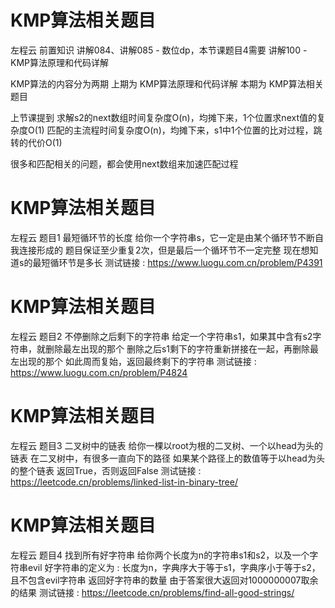 <!-- Slide number: 1 -->
# KMP算法相关题目
左程云
前置知识
讲解084、讲解085 - 数位dp，本节课题目4需要
讲解100 - KMP算法原理和代码详解

KMP算法的内容分为两期
上期为 KMP算法原理和代码详解
本期为 KMP算法相关题目

上节课提到
求解s2的next数组时间复杂度O(n)，均摊下来，1个位置求next值的复杂度O(1)
匹配的主流程时间复杂度O(n)，均摊下来，s1中1个位置的比对过程，跳转的代价O(1)

很多和匹配相关的问题，都会使用next数组来加速匹配过程

<!-- Slide number: 2 -->
# KMP算法相关题目
左程云
题目1
最短循环节的长度
给你一个字符串s，它一定是由某个循环节不断自我连接形成的
题目保证至少重复2次，但是最后一个循环节不一定完整
现在想知道s的最短循环节是多长
测试链接 : https://www.luogu.com.cn/problem/P4391

<!-- Slide number: 3 -->
# KMP算法相关题目
左程云
题目2
不停删除之后剩下的字符串
给定一个字符串s1，如果其中含有s2字符串，就删除最左出现的那个
删除之后s1剩下的字符重新拼接在一起，再删除最左出现的那个
如此周而复始，返回最终剩下的字符串
测试链接 : https://www.luogu.com.cn/problem/P4824

<!-- Slide number: 4 -->
# KMP算法相关题目
左程云
题目3
二叉树中的链表
给你一棵以root为根的二叉树、一个以head为头的链表
在二叉树中，有很多一直向下的路径
如果某个路径上的数值等于以head为头的整个链表
返回True，否则返回False
测试链接 : https://leetcode.cn/problems/linked-list-in-binary-tree/

<!-- Slide number: 5 -->
# KMP算法相关题目
左程云
题目4
找到所有好字符串
给你两个长度为n的字符串s1和s2，以及一个字符串evil
好字符串的定义为 : 长度为n，字典序大于等于s1，字典序小于等于s2，且不包含evil字符串
返回好字符串的数量
由于答案很大返回对1000000007取余的结果
测试链接 : https://leetcode.cn/problems/find-all-good-strings/